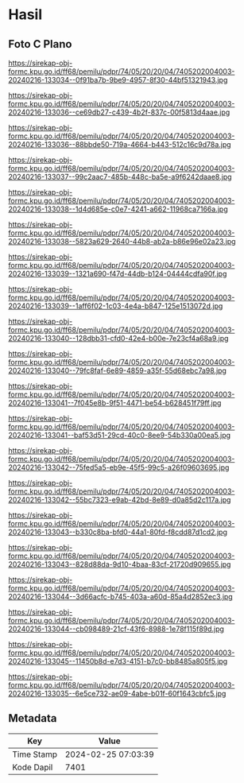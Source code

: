 # Hasil

## Foto C Plano

https://sirekap-obj-formc.kpu.go.id/ff68/pemilu/pdpr/74/05/20/20/04/7405202004003-20240216-133034--0f91ba7b-9be9-4957-8f30-44bf51321943.jpg

https://sirekap-obj-formc.kpu.go.id/ff68/pemilu/pdpr/74/05/20/20/04/7405202004003-20240216-133036--ce69db27-c439-4b2f-837c-00f5813d4aae.jpg

https://sirekap-obj-formc.kpu.go.id/ff68/pemilu/pdpr/74/05/20/20/04/7405202004003-20240216-133036--88bbde50-719a-4664-b443-512c16c9d78a.jpg

https://sirekap-obj-formc.kpu.go.id/ff68/pemilu/pdpr/74/05/20/20/04/7405202004003-20240216-133037--99c2aac7-485b-448c-ba5e-a9f6242daae8.jpg

https://sirekap-obj-formc.kpu.go.id/ff68/pemilu/pdpr/74/05/20/20/04/7405202004003-20240216-133038--1d4d685e-c0e7-4241-a662-11968ca7166a.jpg

https://sirekap-obj-formc.kpu.go.id/ff68/pemilu/pdpr/74/05/20/20/04/7405202004003-20240216-133038--5823a629-2640-44b8-ab2a-b86e96e02a23.jpg

https://sirekap-obj-formc.kpu.go.id/ff68/pemilu/pdpr/74/05/20/20/04/7405202004003-20240216-133039--1321a690-f47d-44db-b124-04444cdfa90f.jpg

https://sirekap-obj-formc.kpu.go.id/ff68/pemilu/pdpr/74/05/20/20/04/7405202004003-20240216-133039--1aff6f02-1c03-4e4a-b847-125e1513072d.jpg

https://sirekap-obj-formc.kpu.go.id/ff68/pemilu/pdpr/74/05/20/20/04/7405202004003-20240216-133040--128dbb31-cfd0-42e4-b00e-7e23cf4a68a9.jpg

https://sirekap-obj-formc.kpu.go.id/ff68/pemilu/pdpr/74/05/20/20/04/7405202004003-20240216-133040--79fc8faf-6e89-4859-a35f-55d68ebc7a98.jpg

https://sirekap-obj-formc.kpu.go.id/ff68/pemilu/pdpr/74/05/20/20/04/7405202004003-20240216-133041--7f045e8b-9f51-4471-be54-b628451f79ff.jpg

https://sirekap-obj-formc.kpu.go.id/ff68/pemilu/pdpr/74/05/20/20/04/7405202004003-20240216-133041--baf53d51-29cd-40c0-8ee9-54b330a00ea5.jpg

https://sirekap-obj-formc.kpu.go.id/ff68/pemilu/pdpr/74/05/20/20/04/7405202004003-20240216-133042--75fed5a5-eb9e-45f5-99c5-a26f09603695.jpg

https://sirekap-obj-formc.kpu.go.id/ff68/pemilu/pdpr/74/05/20/20/04/7405202004003-20240216-133042--55bc7323-e9ab-42bd-8e89-d0a85d2c117a.jpg

https://sirekap-obj-formc.kpu.go.id/ff68/pemilu/pdpr/74/05/20/20/04/7405202004003-20240216-133043--b330c8ba-bfd0-44a1-80fd-f8cdd87d1cd2.jpg

https://sirekap-obj-formc.kpu.go.id/ff68/pemilu/pdpr/74/05/20/20/04/7405202004003-20240216-133043--828d88da-9d10-4baa-83cf-21720d909655.jpg

https://sirekap-obj-formc.kpu.go.id/ff68/pemilu/pdpr/74/05/20/20/04/7405202004003-20240216-133044--3d66acfc-b745-403a-a60d-85a4d2852ec3.jpg

https://sirekap-obj-formc.kpu.go.id/ff68/pemilu/pdpr/74/05/20/20/04/7405202004003-20240216-133044--cb098489-21cf-43f6-8988-1e78f115f89d.jpg

https://sirekap-obj-formc.kpu.go.id/ff68/pemilu/pdpr/74/05/20/20/04/7405202004003-20240216-133045--11450b8d-e7d3-4151-b7c0-bb8485a805f5.jpg

https://sirekap-obj-formc.kpu.go.id/ff68/pemilu/pdpr/74/05/20/20/04/7405202004003-20240216-133035--6e5ce732-ae09-4abe-b01f-60f1643cbfc5.jpg


## Metadata

| Key        | Value               |
| ---------- | ------------------- |
| Time Stamp | 2024-02-25 07:03:39 |
| Kode Dapil | 7401                |




